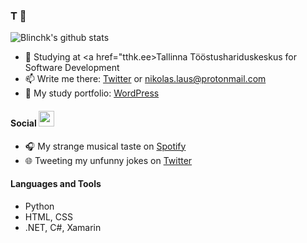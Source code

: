### T 👋

![Blinchk's github stats](https://github-readme-stats.vercel.app/api?username=blinchk&show_icons=true&theme=radical)

- 🌱 Studying at <a href="tthk.ee>Tallinna Tööstushariduskeskus</a> for Software Development
- 📫 Write me there: <a href="twitter.laus.codes">Twitter</a> or nikolas.laus@protonmail.com
- 💼 My study portfolio: <a href="laus.codes">WordPress</a>


#### Social <img src="https://media.giphy.com/media/U3DIXqKQV5YcSKuzMC/giphy.gif" width="25">

- 🎧 My strange musical taste on <a href="spotify.laus.codes">Spotify</a>
- 🌐 Tweeting my unfunny jokes on <a href="twitter.laus.codes">Twitter</a>

#### Languages and Tools

* Python
* HTML, CSS
* .NET, C#, Xamarin

